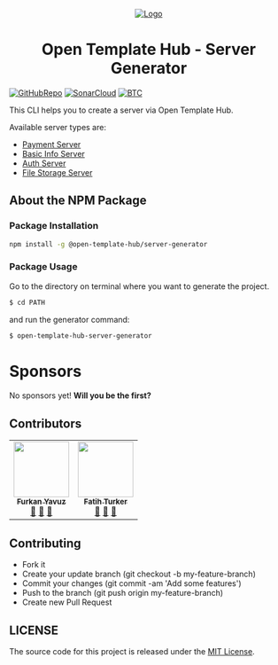 <p align="center">
  <a href="https://www.linkedin.com/company/open-template-hub">
    <img src="https://avatars2.githubusercontent.com/u/65504426?s=200&v=4" alt="Logo">
  </a>
</p>

<h1 align="center">
Open Template Hub - Server Generator
</h1>

[![GitHubRepo](https://img.shields.io/badge/GitHub-Repository-24292e.svg?style=for-the-badge&logo=github)](https://github.com/open-template-hub/server-generator)
[![SonarCloud](https://img.shields.io/sonar/quality_gate/open-template-hub_open-template-hub-server-generator?server=https%3A%2F%2Fsonarcloud.io&label=Sonar%20Cloud&style=for-the-badge&logo=sonarcloud)](https://sonarcloud.io/dashboard?id=open-template-hub_open-template-hub-server-generator)
[![BTC](https://img.shields.io/badge/Donate-BTC-ORANGE?color=F5922F&style=for-the-badge&logo=bitcoin)](https://commerce.coinbase.com/checkout/8313af5f-de48-498d-b2cb-d98819ca7d5e)

This CLI helps you to create a server via Open Template Hub.

Available server types are:
* [Payment Server](https://github.com/open-template-hub/payment-server-template)
* [Basic Info Server](https://github.com/open-template-hub/basic-info-server-template) 
* [Auth Server](https://github.com/open-template-hub/auth-server-nodejs-template)
* [File Storage Server](https://github.com/open-template-hub/file-storage-server-template)

## About the NPM Package
### Package Installation
```sh
npm install -g @open-template-hub/server-generator
```

### Package Usage
Go to the directory on terminal where you want to generate the project.
```sh
$ cd PATH
```
and run the generator command:
```sh
$ open-template-hub-server-generator
```

# Sponsors
No sponsors yet! **Will you be the first?**

## Contributors

<!-- ALL-CONTRIBUTORS-LIST:START - Do not remove or modify this section -->
<!-- prettier-ignore-start -->
<!-- markdownlint-disable -->
<table>
  <tr>
    <td align="center"><a href="https://github.com/furknyavuz"><img src="https://avatars0.githubusercontent.com/u/2248168?s=460&u=435ef6ade0785a7a135ce56cae751fb3ade1d126&v=4" width="100px;" alt=""/><br /><sub><b>Furkan Yavuz</b></sub></a><br /><a href="https://github.com/open-template-hub/open-template-hub-server-generator/issues/created_by/furknyavuz" title="Answering Questions">💬</a> <a href="https://github.com/open-template-hub/open-template-hub-server-generator/commits?author=furknyavuz" title="Documentation">📖</a> <a href="https://github.com/open-template-hub/open-template-hub-server-generator/pulls?q=is%3Apr+reviewed-by%3Afurknyavuz" title="Reviewed Pull Requests">👀</a></td>
    <td align="center"><a href="https://github.com/fatihturker"><img src="https://avatars1.githubusercontent.com/u/2202179?s=460&u=261b1129e7106c067783cb022ab9999aad833bdc&v=4" width="100px;" alt=""/><br /><sub><b>Fatih Turker</b></sub></a><br /><a href="https://github.com/open-template-hub/open-template-hub-server-generator/issues/created_by/fatihturker" title="Answering Questions">💬</a> <a href="https://github.com/open-template-hub/open-template-hub-server-generator/commits?author=fatihturker" title="Documentation">📖</a> <a href="https://github.com/open-template-hub/open-template-hub-server-generator/pulls?q=is%3Apr+reviewed-by%3Afatihturker" title="Reviewed Pull Requests">👀</a></td>
  </tr>
</table>

<!-- markdownlint-enable -->
<!-- prettier-ignore-end -->
<!-- ALL-CONTRIBUTORS-LIST:END -->

## Contributing

* Fork it
* Create your update branch (git checkout -b my-feature-branch)
* Commit your changes (git commit -am 'Add some features')
* Push to the branch (git push origin my-feature-branch)
* Create new Pull Request

## LICENSE

The source code for this project is released under the [MIT License](https://github.com/open-template-hub/server-generator/blob/develop/LICENSE).
